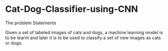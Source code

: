 # Cat-Dog-Classifier-using-CNN
The problem Statements

Given a set of labeled images of cats and dogs, a machine learning model is to be learnt and later it is to be used to classify a set of new images as cats or dogs.
